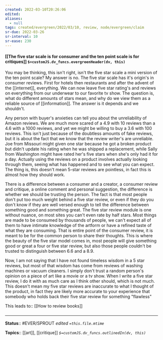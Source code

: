 ```yaml
---
created: 2022-03-10T20:26:06 
edited: 
aliases:
  - null
tags: created/evergreen/2022/03/10, review, node/evergreen/claim
sr-due: 2022-03-26
sr-interval: 10
sr-ease: 230
---
```


#### [[The five star scale is for consumer and the ten point scale is for critiques]] `$=customJS.dv_funcs.evergreenHeader(dv, this)`

You may be thinking, this isn't right, isn't the five star scale a mini version of the ten point scale? My answer is no.
The five star scale has it's origin's in consumer reviews. First for hotels then restaurants and after the advent of the [[internet]], everything. 
We can now leave five star rating's and reviews on everything from our underwear to our favorite tv show. 
The question is, what do different amounts of stars mean, and why do we view them as a reliable source of [[information]]. The answer is it depends and we shouldn't.

Any person with buyer's anxieties can tell you about the unreliability of Amazon reviews. 
We are much more scared of a 4.9 with 10 reviews than a 4.6 with a 1000 reviews, and yet we might be willing to buy a 3.6 with 100 reviews.
This isn't just because of the doubtless amounts of fake reviews, but it is about the fact that we know that the review writer's are unreliable.
Joe from Missouri might given one star because he got a broken product but didn't update his rating when he was shipped a replacement, while Sally from Washington might have rated her's five stars when she's only had it for a day.
Actually using the reviews on a product involves actually looking through them, seeing what has happened and to see what you can expect.
The thing is, this doesn't mean 5-star reviews are pointless, in fact this is almost how they should work.

There is a difference between a consumer and a creator, a consumer review and critique, a online comment and personal suggestion, the difference is whether we should be trusting the person.
The fact is that most people don't put too much weight behind a five star review, or even if they do you don't know if they are well versed enough to tell the difference between something good and something great.
The five star review module is one without nuance, on most sites you can't even rate by half stars.
Most things are made to be consumed by thousands of people, we can't expect all of them to have intimate knowledge of the artform or have a refined taste of what they are consuming. 
That is entire point of the consumer review, it is meant to be for the common person to share their thoughts. 
This is where the beauty of the five star model comes in,
most people will give something good or great a four or five star review, but also those people couldn't be trusted to distinguish between 6.6 and a 8.9.

Now, I am not saying that I have not found timeless wisdom in a 5 star reviews, but most of that wisdom has come from reviews of washing machines or vacuum cleaners. 
I simply don't trust a random person's opinion on a piece of art like a movie or a tv show.
When I write a five star review, I do it with as much care as I think other should, which is not much.
This doesn't mean my five star reviews are inaccurate to what I thought of the product, in fact they are likely more accurate to your experience that somebody who holds back their five star review for something "flawless"

This
leads to:: [[How to review books]]

### <hr class="footnote"/>

**Status**:: #EVER/SPROUT
*edited `=this.file.mtime`*

**Topics**:: [[art]], [[critique]]
*`$=customJS.dv_funcs.outlinedIn(dv, this)`*
